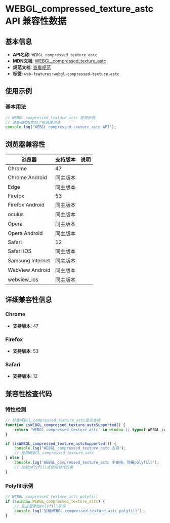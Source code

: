 # WEBGL_compressed_texture_astc API 兼容性数据

## 基本信息

- **API名称**: `WEBGL_compressed_texture_astc`
- **MDN文档**: [WEBGL_compressed_texture_astc](https://developer.mozilla.org/docs/Web/API/WEBGL_compressed_texture_astc)
- **规范文档**: [查看规范](https://registry.khronos.org/webgl/extensions/WEBGL_compressed_texture_astc/)
- **标签**: `web-features:webgl-compressed-texture-astc`

## 使用示例

### 基本用法

```javascript
// WEBGL_compressed_texture_astc 使用示例
// 请查阅MDN文档了解具体用法
console.log('WEBGL_compressed_texture_astc API');
```

## 浏览器兼容性

| 浏览器 | 支持版本 | 说明 |
|--------|----------|------|
| Chrome | 47 |  |
| Chrome Android | 同主版本 |  |
| Edge | 同主版本 |  |
| Firefox | 53 |  |
| Firefox Android | 同主版本 |  |
| oculus | 同主版本 |  |
| Opera | 同主版本 |  |
| Opera Android | 同主版本 |  |
| Safari | 12 |  |
| Safari iOS | 同主版本 |  |
| Samsung Internet | 同主版本 |  |
| WebView Android | 同主版本 |  |
| webview_ios | 同主版本 |  |

## 详细兼容性信息

### Chrome

- **支持版本**: 47

### Firefox

- **支持版本**: 53

### Safari

- **支持版本**: 12

## 兼容性检查代码

### 特性检测

```javascript
// 检查WEBGL_compressed_texture_astc是否支持
function isWEBGL_compressed_texture_astcSupported() {
    return 'WEBGL_compressed_texture_astc' in window || typeof WEBGL_compressed_texture_astc !== 'undefined';
}

if (isWEBGL_compressed_texture_astcSupported()) {
    console.log('WEBGL_compressed_texture_astc 支持');
    // 使用WEBGL_compressed_texture_astc
} else {
    console.log('WEBGL_compressed_texture_astc 不支持，需要polyfill');
    // 加载polyfill或使用替代方案
}
```

### Polyfill示例

```javascript
// WEBGL_compressed_texture_astc polyfill
if (!window.WEBGL_compressed_texture_astc) {
    // 在这里添加polyfill实现
    console.log('加载WEBGL_compressed_texture_astc polyfill');
}
```

